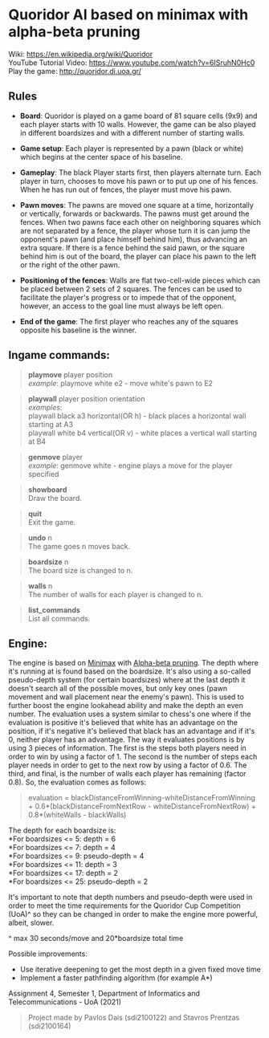 # Quoridor AI based on minimax with alpha-beta pruning

Wiki: https://en.wikipedia.org/wiki/Quoridor <br/>
YouTube Tutorial Video: https://www.youtube.com/watch?v=6ISruhN0Hc0 <br/>
Play the game: http://quoridor.di.uoa.gr/

## **Rules**
* **Board**:
Quoridor is played on a game board of 81 square cells (9x9) and each player starts with 10 walls. However, the game can be also played in different boardsizes and with a different number of starting walls.

* **Game setup**:
Each player is represented by a pawn (black or white) which begins at the center space of his baseline.

* **Gameplay**:
The black Player starts first, then players alternate turn. Each player in turn, chooses to move his pawn or to put up one of his fences. When he has run out of fences, the player must move his pawn.

* **Pawn moves**:
The pawns are moved one square at a time, horizontally or vertically, forwards or backwards. The pawns must get around the fences. When two pawns face each other on neighboring squares which are not separated by a fence, the player whose turn it is can jump the opponent's pawn (and place himself behind him), thus advancing an extra square. If there is a fence behind the said pawn, or the square behind him is out of the board, the player can place his pawn to the left or the right of the other pawn.

* **Positioning of the fences**:
Walls are flat two-cell-wide pieces which can be placed between 2 sets of 2 squares. The fences can be used to facilitate the player's progress or to impede that of the opponent, however, an access to the goal line must always be left open.

* **End of the game**:
The first player who reaches any of the squares opposite his baseline is the winner.

## **Ingame commands**:
> **playmove** player position <br/>
  *example*: playmove white e2 - move white's pawn to E2
  
> **playwall** player position orientation <br/>
  *examples*:<br/>
  playwall black a3 horizontal(OR h) - black places a horizontal wall starting at A3 <br/>
  playwall white b4 vertical(OR v) - white places a vertical wall starting at B4 <br/>
  
> **genmove** player <br/>
  *example*: genmove white - engine plays a move for the player specified
 
> **showboard** <br/>
  Draw the board.
  
> **quit** <br/>
  Exit the game.
  
> **undo** n <br/>
  The game goes n moves back.
  
> **boardsize** n <br/>
  The board size is changed to n.
  
> **walls** n <br/>
  The number of walls for each player is changed to n.
  
> **list_commands** <br/>
  List all commands.

## **Engine:** <br/>

The engine is based on [Minimax](https://en.wikipedia.org/wiki/Minimax) with [Alpha-beta pruning](https://en.wikipedia.org/wiki/Alpha%E2%80%93beta_pruning). The depth
where it's running at is found based on the boardsize. It's also using a so-called pseudo-depth system (for certain boardsizes) where at the last depth it doesn't search
all of the possible moves, but only key ones (pawn movement and wall placement near the enemy's pawn). This is used to further boost the engine lookahead ability and make the 
depth an even number. The evaluation uses a system similar to chess's one where if the evaluation is positive it's believed that white has an advantage on the position, if
it's negative it's believed that black has an advantage and if it's 0, neither player has an advantage. The way it evaluates positions is by using 3 pieces of information. 
The first is the steps both players need in order to win by using a factor of 1. The second is the number of steps each player needs in order to get to the next row 
by using a factor of 0.6. The third, and final, is the number of walls each player has remaining (factor 0.8). So, the evaluation comes as follows: <br/>
> evaluation = blackDistanceFromWinning-whiteDistanceFromWinning + 0.6*(blackDistanceFromNextRow - whiteDistanceFromNextRow) + 0.8*(whiteWalls - blackWalls) <br/>

The depth for each boardsize is: <br/>
*For boardsizes <= 5: depth = 6 <br/>
*For boardsizes <= 7: depth = 4 <br/>
*For boardsizes <= 9: pseudo-depth = 4 <br/>
*For boardsizes <= 11: depth = 3 <br/>
*For boardsizes <= 17: depth = 2 <br/>
*For boardsizes <= 25: pseudo-depth = 2 <br/>

It's important to note that depth numbers and pseudo-depth were used in order to meet the time requirements for the Quoridor Cup Competition (UoA)^ so they can be changed in order to make the engine more powerful, albeit, slower. <br/>

^ max 30 seconds/move and 20*boardsize total time <br/>

Possible improvements:
* Use iterative deepening to get the most depth in a given fixed move time <br/>
* Implement a faster pathfinding algorithm (for example A*) <br/>

Assignment 4, Semester 1, Department of Informatics and Telecommunications - UoA (2021)
> Project made by Pavlos Dais (sdi2100122) and Stavros Prentzas (sdi2100164)
